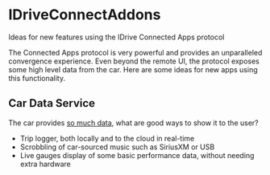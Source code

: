 # IDriveConnectAddons
Ideas for new features using the IDrive Connected Apps protocol

The Connected Apps protocol is very powerful and provides an unparalleled convergence experience.
Even beyond the remote UI, the protocol exposes some high level data from the car.
Here are some ideas for new apps using this functionality.

## Car Data Service

The car provides [so much data](https://hufman.github.io/BMWConnectedAnalysis/cds/), what are good ways to show it to the user?

- Trip logger, both locally and to the cloud in real-time
- Scrobbling of car-sourced music such as SiriusXM or USB
- Live gauges display of some basic performance data, without needing extra hardware
